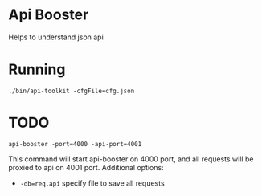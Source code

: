 # Api Booster

Helps to understand json api

# Running

```shell
./bin/api-toolkit -cfgFile=cfg.json
```
# TODO
```shell
api-booster -port=4000 -api-port=4001
```

This command will start api-booster on 4000 port, and all requests will be proxied to api on 4001 port.
Additional options:
* `-db=req.api` specify file to save all requests
